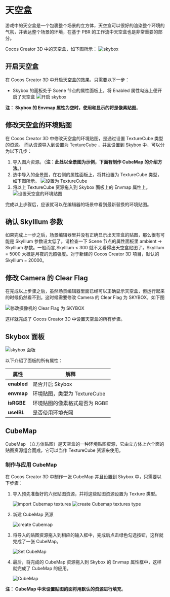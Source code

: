 # 天空盒

游戏中的天空盒是一个包裹整个场景的立方体，天空盒可以很好的渲染整个环境的气氛，并表达整个场景的环境，在基于 PBR 的工作流中天空盒也是非常重要的部分。

 Cocos Creator 3D 中的天空盒，如下图所示：
![skybox](skybox/Skybox.png)

## 开启天空盒

在 Cocos Creator 3D 中开启天空盒的效果，只需要以下一步：

- Skybox 的面板处于 Scene 节点的属性面板上，将 Enabled 属性勾选上便开启了天空盒
![开启 skybox](skybox/SkyboxPanel.jpg)

**注： Skybox 的 Envmap 属性为空时，使用和显示的将是像素贴图**。

## 修改天空盒的环境贴图

在 Cocos Creator 3D 中修改天空盒的环境贴图，是通过设置 TextureCube 类型的资源。
而从资源导入到设置为 TextureCube ，并且设置到 Skybox 中，可以分为以下几步：

1. 导入图片资源。（**注：此处以全景图为示例，下面有制作 CubeMap 的介绍方法**。）
2. 选中导入的全景图，在右侧的属性面板上，将其设置为 TextureCube 类型，如下图所示。
![设置为 TextureCube](skybox/TextureCube.jpg)
3. 将以上 TextureCube 资源拖入到 Skybox 面板上的 Envmap 属性上。
![设置天空盒的环境贴图](skybox/EnvmapSet.jpg)

完成以上步骤后，应该就可以在编辑器的场景中看到最新替换的环境贴图。

## 确认 SkyIllum 参数

如果完成上一步之后，场景编辑器里并没有正确显示出天空盒的贴图，那么很有可能是 SkyIllum 参数设太低了。请检查一下 Scene 节点的属性面板里 ambient -> SkyIllum 参数。一般而言,SkyIllum < 300 就不太看得出天空盒贴图了，SkyIllum = 5000 大概是月夜的光照强度。对于新建的 Cocos Creator 3D 项目，默认的 SkyIllum = 20000。

## 修改 Camera 的 Clear Flag

在完成以上步骤之后，虽然场景编辑器里面已经可以正确显示天空盒，但运行起来的时候仍然看不到。这时候需要修改 Camera 的 Clear Flag 为 SKYBOX，如下图

![修改摄像机的 Clear Flag 为 SKYBOX](skybox/SkyboxCamera.jpg)

这样就完成了 Cocos Creator 3D 中设置天空盒的所有步骤。


## Skybox 面板

![ skybox 面板](skybox/SkyboxDetail.jpg)

以下介绍了面板的所有属性：

属性 | 解释
---|---
**enabled** | 是否开启 Skybox
**envmap** | 环境贴图，类型为 TextureCube
**isRGBE** | 环境贴图的像素格式是否为 RGBE
**useIBL** | 是否使用环境光照

## CubeMap

CubeMap （立方体贴图）是天空盒的一种环境贴图资源，它由立方体上六个面的贴图资源组合而成，它可以当作 TextureCube 资源来使用。

### 制作与应用 CubeMap

在 Cocos Creator 3D 中制作一张 CubeMap 并且设置到 Skybox 中，只需要以下步骤：

1. 导入预先准备好的六张贴图资源，并将这些贴图资源设置为 Texture 类型。
   
   ![import Cubemap textures](skybox/Cubemap_Textures.png)
   ![create Cubemap textures type](skybox/Cubemap_Textures_type.png)

2. 新建 CubeMap 资源

    ![create Cubemap](skybox/Cubemap_Create.png)

3. 将导入的贴图资源拖入到相应的输入框中，完成后点击绿色勾选按钮，这样就完成了一张 CubeMap。

    ![Set CubeMap](skybox/Cubemap_Inspector.png)

4. 最后，将完成的 CubeMap 资源拖入到 Skybox 的 Envmap 属性框中，这样就完成了 CubeMap 的应用。

    ![CubeMap](skybox/Cubemap_Show.png)

**注： CubeMap 中未设置贴图的面将用默认的资源进行填充**。
